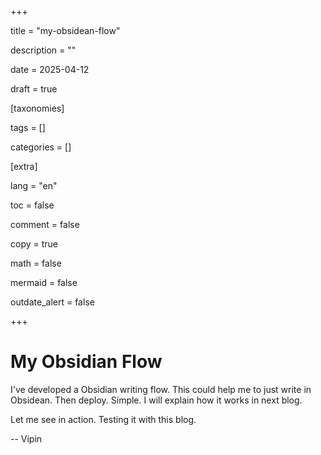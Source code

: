 +++

title = "my-obsidean-flow"

description = ""

  

date = 2025-04-12

  

draft = true

  

[taxonomies]

tags = []

categories = []

  

[extra]

lang = "en"

toc = false

comment = false

copy = true

math = false

mermaid = false

outdate_alert = false

+++

  

# My Obsidian Flow

  

I've developed a Obsidian writing flow. This could help me to just write in Obsidean. Then deploy. Simple. I will explain how it works in next blog. 

Let me see in action. Testing it with this blog.

--
Vipin